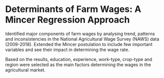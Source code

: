 # Determinants of Farm Wages: A Mincer Regression Approach
Identified major components of farm wages by analysing trend, patterns and inconsistencies in the National Agricultural Wage Survey (NAWS) data (2009-2018).
Extended the Mincer postulation to include few important variables and see their impact in determining the wage rate.

Based on the results, education, experience, work-type, crop-type and region were selected as the main factors determining the wages in the agricultural market.
